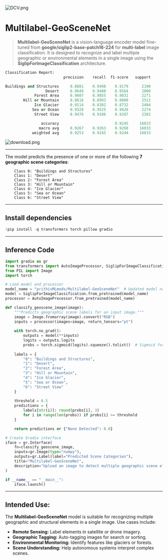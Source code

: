 ![DCV.png](https://cdn-uploads.huggingface.co/production/uploads/65bb837dbfb878f46c77de4c/b3meMjfW6qOwWkuE-UCKQ.png)

# **Multilabel-GeoSceneNet**

> **Multilabel-GeoSceneNet** is a vision-language encoder model fine-tuned from **google/siglip2-base-patch16-224** for **multi-label** image classification. It is designed to recognize and label multiple geographic or environmental elements in a single image using the **SiglipForImageClassification** architecture.

```py
Classification Report:
                          precision    recall  f1-score   support

Buildings and Structures     0.8881    0.9498    0.9179      2190
                  Desert     0.9649    0.9480    0.9564      2000
             Forest Area     0.9807    0.9855    0.9831      2271
        Hill or Mountain     0.8616    0.8993    0.8800      2512
             Ice Glacier     0.9114    0.8382    0.8732      2404
            Sea or Ocean     0.9328    0.9525    0.9426      2274
             Street View     0.9476    0.9106    0.9287      2382

                accuracy                         0.9245     16033
               macro avg     0.9267    0.9263    0.9260     16033
            weighted avg     0.9253    0.9245    0.9244     16033
```

![download.png](https://cdn-uploads.huggingface.co/production/uploads/65bb837dbfb878f46c77de4c/Ld-vFb2MWg43wAG5pyFZb.png)

---

The model predicts the presence of one or more of the following **7 geographic scene categories**:

```
    Class 0: "Buildings and Structures"
    Class 1: "Desert"
    Class 2: "Forest Area"
    Class 3: "Hill or Mountain"
    Class 4: "Ice Glacier"
    Class 5: "Sea or Ocean"
    Class 6: "Street View"
```

---

## **Install dependencies**

```python
!pip install -q transformers torch pillow gradio
```

---

## **Inference Code**

```python
import gradio as gr
from transformers import AutoImageProcessor, SiglipForImageClassification
from PIL import Image
import torch

# Load model and processor
model_name = "prithivMLmods/Multilabel-GeoSceneNet"  # Updated model name
model = SiglipForImageClassification.from_pretrained(model_name)
processor = AutoImageProcessor.from_pretrained(model_name)

def classify_geoscene_image(image):
    """Predicts geographic scene labels for an input image."""
    image = Image.fromarray(image).convert("RGB")
    inputs = processor(images=image, return_tensors="pt")
    
    with torch.no_grad():
        outputs = model(**inputs)
        logits = outputs.logits
        probs = torch.sigmoid(logits).squeeze().tolist()  # Sigmoid for multilabel
    
    labels = {
        "0": "Buildings and Structures",
        "1": "Desert",
        "2": "Forest Area",
        "3": "Hill or Mountain",
        "4": "Ice Glacier",
        "5": "Sea or Ocean",
        "6": "Street View"
    }
    
    threshold = 0.5
    predictions = {
        labels[str(i)]: round(probs[i], 3)
        for i in range(len(probs)) if probs[i] >= threshold
    }

    return predictions or {"None Detected": 0.0}

# Create Gradio interface
iface = gr.Interface(
    fn=classify_geoscene_image,
    inputs=gr.Image(type="numpy"),
    outputs=gr.Label(label="Predicted Scene Categories"),
    title="Multilabel-GeoSceneNet",
    description="Upload an image to detect multiple geographic scene elements (e.g., forest, ocean, buildings)."
)

if __name__ == "__main__":
    iface.launch()
```

---

## **Intended Use:**

The **Multilabel-GeoSceneNet** model is suitable for recognizing multiple geographic and structural elements in a single image. Use cases include:

- **Remote Sensing:** Label elements in satellite or drone imagery.
- **Geographic Tagging:** Auto-tagging images for search or sorting.
- **Environmental Monitoring:** Identify features like glaciers or forests.
- **Scene Understanding:** Help autonomous systems interpret complex scenes.
